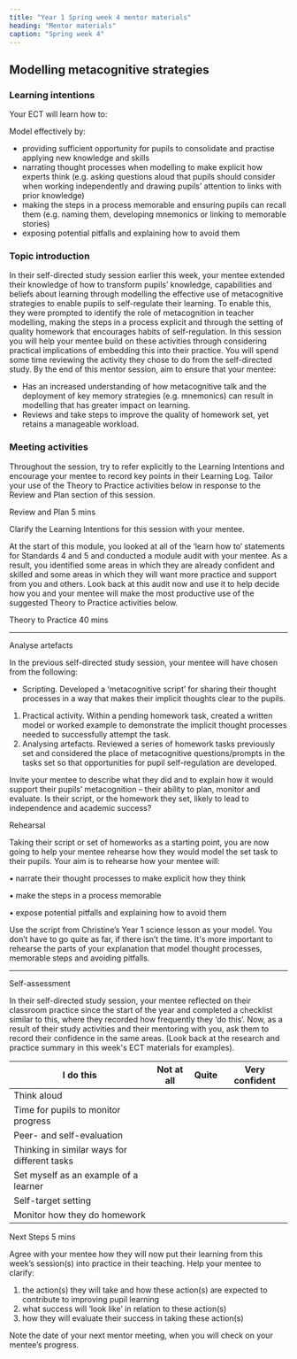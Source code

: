 ```yaml
---
title: "Year 1 Spring week 4 mentor materials"
heading: "Mentor materials"
caption: "Spring week 4"
---
```



## Modelling metacognitive strategies 

### Learning intentions

Your ECT will learn how to:

Model effectively by:

- providing sufficient opportunity for pupils to consolidate and practise applying new knowledge and skills
- narrating thought processes when modelling to make explicit how experts think (e.g. asking questions aloud that pupils should consider when working independently and drawing pupils’ attention to links with prior knowledge)
- making the steps in a process memorable and ensuring pupils can recall them (e.g. naming them, developing mnemonics or linking to memorable stories)
- exposing potential pitfalls and explaining how to avoid them

### Topic introduction

In their self-directed study session earlier this week, your mentee extended their knowledge of how to transform pupils’ knowledge, capabilities and beliefs about learning through modelling the effective use of metacognitive strategies to enable pupils to self-regulate their learning. To enable this, they were prompted to identify the role of metacognition in teacher modelling, making the steps in a process explicit and through the setting of quality homework that encourages habits of self-regulation. In this session you will help your mentee build on these activities through considering practical implications of embedding this into their practice. You will spend some time reviewing the activity they chose to do from the self-directed study. By the end of this mentor session, aim to ensure that your mentee:

- Has an increased understanding of how metacognitive talk and the deployment of key memory strategies (e.g. mnemonics) can result in modelling that has greater impact on learning.
- Reviews and take steps to improve the quality of homework set, yet retains a manageable workload.


### Meeting activities

Throughout the session, try to refer explicitly to the Learning Intentions and encourage your mentee to record key points in their Learning Log. Tailor your use of the Theory to Practice activities below in response to the Review and Plan section of this session.

Review and Plan 5 mins

Clarify the Learning Intentions for this session with your mentee.

At the start of this module, you looked at all of the ‘learn how to’ statements for Standards 4 and 5 and conducted a module audit with your mentee. As a result, you identified some areas in which they are already confident and skilled and some areas in which they will want more practice and support from you and others. Look back at this audit now and use it to help decide how you and your mentee will make the most productive use of the suggested Theory to Practice activities below.

Theory to Practice 40 mins

---

Analyse artefacts

In the previous self-directed study session, your mentee will have chosen from the following:

- Scripting. Developed a ‘metacognitive script’ for sharing their thought processes in a way that makes their implicit thoughts clear to the pupils.

1. Practical activity. Within a pending homework task, created a written model or worked example to demonstrate the implicit thought processes needed to successfully attempt the task.
2. Analysing artefacts. Reviewed a series of homework tasks previously set and considered the place of metacognitive questions/prompts in the tasks set so that opportunities for pupil self-regulation are developed.

Invite your mentee to describe what they did and to explain how it would support their pupils’ metacognition – their ability to plan, monitor and evaluate. Is their script, or the homework they set, likely to lead to independence and academic success?

Rehearsal

Taking their script or set of homeworks as a starting point, you are now going to help your mentee rehearse how they would model the set task to their pupils. Your aim is to rehearse how your mentee will:

▪ narrate their thought processes to make explicit how they think

▪ make the steps in a process memorable

▪ expose potential pitfalls and explaining how to avoid them

Use the script from Christine’s Year 1 science lesson as your model. You don’t have to go quite as far, if there isn’t the time. It's more important to rehearse the parts of your explanation that model thought processes, memorable steps and avoiding pitfalls.

---

Self-assessment

In their self-directed study session, your mentee reflected on their classroom practice since the start of the year and completed a checklist similar to this, where they recorded how frequently they ‘do this’. Now, as a result of their study activities and their mentoring with you, ask them to record their confidence in the same areas. (Look back at the research and practice summary in this week's ECT materials for examples).

| I do this                                | Not at all | Quite | Very confident |
| -------------------------------------------------- | -------------------- | --------------- | ------------------------ |
| Think aloud                                  |                      |                 |                          |
| Time for pupils to monitor progress          |                      |                 |                          |
| Peer- and self-evaluation                    |                      |                 |                          |
| Thinking in similar ways for different tasks |                      |                 |                          |
| Set myself as an example of a learner        |                      |                 |                          |
| Self-target setting                          |                      |                 |                          |
| Monitor how they do homework                 |                      |                 |                          |

Next Steps 5 mins

Agree with your mentee how they will now put their learning from this week’s session(s) into practice in their teaching. Help your mentee to clarify:

1. the action(s) they will take and how these action(s) are expected to contribute to improving pupil learning
2. what success will ‘look like’ in relation to these action(s)
3. how they will evaluate their success in taking these action(s)

Note the date of your next mentor meeting, when you will check on your mentee’s progress.

